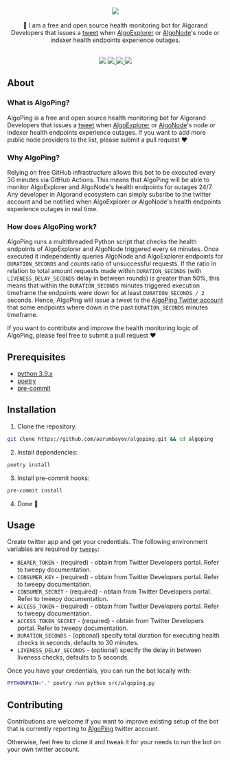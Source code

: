 <br/>
<div align="center">
<a href="https://github.com/aorumbayev/awesome-algorand"><img src="https://i.imgur.com/bffzQBG.png"></a>
</div>
<br/>
<div align="center">
📣 I am a free and open source health monitoring bot for Algorand Developers that issues a <a href="https://twitter.com/algoping">tweet</a> when <a href="http://AlgoExplorer.io">AlgoExplorer</a> or <a href="http://AlgoNode.io">AlgoNode</a>'s node or indexer health endpoints experience outages.
<br />
<br />
</div>

<p align="center">
    <img  src="https://visitor-badge.glitch.me/badge?page_id=aorumbayev.algoping&right_color=teal" />
    <a target="_blank" href="https://twitter.com/algoping">
        <img src="https://img.shields.io/badge/Browse-Twitter-teal.svg" />
    </a>
    <a href="https://github.com/aorumbayev/algoping">
        <img src="https://img.shields.io/github/stars/aorumbayev/algoping?color=teal" />
    </a>
    <a  href="https://github.com/aorumbayev/algoping/network/members">
        <img src="https://img.shields.io/github/forks/aorumbayev/algoping?color=teal" />
    </a>
</p>

## About

### What is AlgoPing?

AlgoPing is a free and open source health monitoring bot for Algorand Developers that issues a [tweet](https://twitter.com/algoping) when [AlgoExplorer](http://AlgoExplorer.io) or [AlgoNode](http://AlgoNode.io)'s node or indexer health endpoints experience outages. If you want to add more public node providers to the list, please submit a pull request ❤️

### Why AlgoPing?

Relying on free GitHub infrastructure allows this bot to be executed every 30 minutes via GitHub Actions. This means that AlgoPing will be able to monitor AlgoExplorer and AlgoNode's health endpoints for outages 24/7. Any developer in Algorand ecosystem can simply subsribe to the twitter account and be notified when AlgoExplorer or AlgoNode's health endpoints experience outages in real time.

### How does AlgoPing work?

AlgoPing runs a multithreaded Python script that checks the health endpoints of AlgoExplorer and AlgoNode triggered every `60` minutes. Once executed it independently queries AlgoNode and AlgoExplorer endpoints for `DURATION_SECONDS` and counts ratio of unsuccessful requests. If the ratio in relation to total amount requests made within `DURATION_SECONDS` (with `LIVENESS_DELAY_SECONDS` delay in between rounds) is greater than 50%, this means that within the `DURATION_SECONDS` minutes triggered execution timeframe the endpoints were down for at least `DURATION_SECONDS / 2` seconds. Hence, AlgoPing will issue a tweet to the [AlgoPing Twitter account](https://twitter.com/algoping) that some endpoints where down in the past `DURATION_SECONDS` minutes timeframe.

If you want to contribute and improve the health monitoring logic of AlgoPing, please feel free to submit a pull request ❤️

## Prerequisites

- [python 3.9.x](https://www.python.org/)
- [poetry](https://python-poetry.org/)
- [pre-commit](https://pre-commit.com/)

## Installation

1. Clone the repository:

```bash
git clone https://github.com/aorumbayev/algoping.git && cd algoping
```

2. Install dependencies:

```bash
poetry install
```

3. Install pre-commit hooks:

```bash
pre-commit install
```

4. Done 🎉

## Usage

Create twitter app and get your credentials. The following environment variables are required by [`tweepy`](https://www.tweepy.org/):

- `BEARER_TOKEN` - (required) - obtain from Twitter Developers portal. Refer to tweepy documentation.
- `CONSUMER_KEY` - (required) - obtain from Twitter Developers portal. Refer to tweepy documentation.
- `CONSUMER_SECRET` - (required) - obtain from Twitter Developers portal. Refer to tweepy documentation.
- `ACCESS_TOKEN` - (required) - obtain from Twitter Developers portal. Refer to tweepy documentation.
- `ACCESS_TOKEN_SECRET` - (required) - obtain from Twitter Developers portal. Refer to tweepy documentation.
- `DURATION_SECONDS` - (optional) specify total duration for executing health checks in seconds, defaults to 30 minutes.
- `LIVENESS_DELAY_SECONDS` - (optional) specify the delay in between liveness checks, defaults to 5 seconds.

Once you have your credentials, you can run the bot locally with:

```bash
PYTHONPATH="." poetry run python src/algoping.py
```

## Contributing

Contributions are welcome if you want to improve existing setup of the bot that is currently reporting to [AlgoPing](https://twitter.com/algoping) twitter account.

Otherwise, feel free to clone it and tweak it for your needs to run the bot on your own twitter account.
